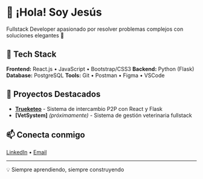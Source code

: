 # 👋 ¡Hola! Soy Jesús

Fullstack Developer apasionado por resolver problemas complejos con soluciones elegantes 🧩

## 🚀 Tech Stack

**Frontend:** React.js • JavaScript • Bootstrap/CSS3
**Backend:** Python (Flask)
**Database:** PostgreSQL
**Tools:** Git • Postman • Figma • VSCode

## 💼 Proyectos Destacados

- **[Trueketeo](https://github.com/Jesuusml/Trueketeo)** - Sistema de intercambio P2P con React y Flask
- **[VetSystem]** *(próximamente)* - Sistema de gestión veterinaria fullstack

## 📫 Conecta conmigo

[LinkedIn](https://www.linkedin.com/in/jesus-xtr/) • [Email](mailto:jesuusmartin18@gmail.com)

---
💡 Siempre aprendiendo, siempre construyendo
